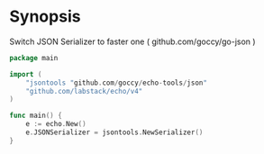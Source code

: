 # Synopsis

Switch JSON Serializer to faster one ( github.com/goccy/go-json )

```go
package main

import (
    "jsontools "github.com/goccy/echo-tools/json"
    "github.com/labstack/echo/v4"
)

func main() {
   	e := echo.New()
	e.JSONSerializer = jsontools.NewSerializer()
}
```
